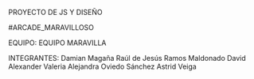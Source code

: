 PROYECTO DE JS Y DISEÑO

#ARCADE_MARAVILLOSO

EQUIPO:
  EQUIPO MARAVILLA 

INTEGRANTES:
  Damian Magaña Raúl de Jesús
  Ramos Maldonado David Alexander
  Valeria Alejandra Oviedo Sánchez
  Astrid Veiga
